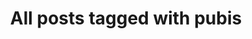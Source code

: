 ---
layout: tag
title: "All posts tagged with pubis"
permalink: /weblog/tags/pubis/
taxonomy: pubis
---